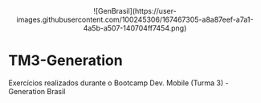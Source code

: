 <div align="center">
![GenBrasil](https://user-images.githubusercontent.com/100245306/167467305-a8a87eef-a7a1-4a5b-a507-140704ff7454.png)
</div>

# TM3-Generation

Exercícios realizados durante o Bootcamp Dev. Mobile (Turma 3) - Generation Brasil
